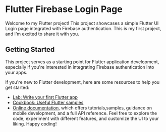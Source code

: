 # Flutter Firebase Login Page

Welcome to my Flutter project! This project showcases a simple Flutter UI Login page integrated with Firebase authentication. This is my first project, and I'm excited to share it with you.

## Getting Started
This project serves as a starting point for Flutter application development, especially if you're interested in integrating Firebase authentication into your apps.

If you're new to Flutter development, here are some resources to help you get started:

- [Lab: Write your first Flutter app](https://docs.flutter.dev/get-started/codelab)
- [Cookbook: Useful Flutter samples](https://docs.flutter.dev/cookbook)
- [Online documentation](https://docs.flutter.dev/), which offers tutorials,samples, guidance on mobile development, and a full API reference.
Feel free to explore the code, experiment with different features, and customize the UI to your liking. Happy coding!
